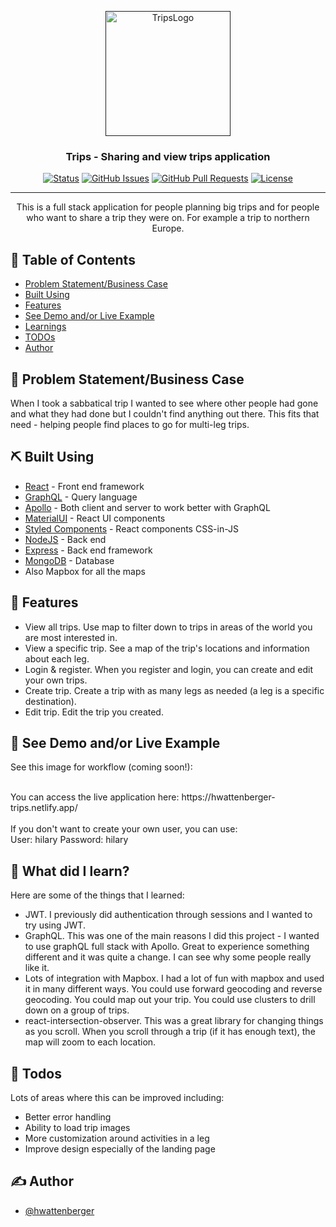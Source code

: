 <p align="center">
  <a href="" rel="noopener">
 <img width=200px height=200px src="https://hilary-wattenberger.netlify.app/images/date.png" alt="TripsLogo"></a>
</p>

<h3 align="center">Trips - Sharing and view trips application</h3>

<div align="center">

  [![Status](https://img.shields.io/badge/status-active-success.svg)]() 
  [![GitHub Issues](https://img.shields.io/github/issues/hwattenberger/trips.svg)](https://github.com/hwattenberger/trips/issues)
  [![GitHub Pull Requests](https://img.shields.io/github/issues-pr/hwattenberger/trips.svg)](https://github.com/hwattenberger/trips/pulls)
  [![License](https://img.shields.io/badge/license-MIT-blue.svg)](/LICENSE)

</div>

---

<p align="center"> This is a full stack application for people planning big trips and for people who want to share a trip they were on.  For example a trip to northern Europe.
    <br> 
</p>

## 📝 Table of Contents
- [Problem Statement/Business Case](#businesscase)
- [Built Using](#built_using)
- [Features](#about)
- [See Demo and/or Live Example](#example)
- [Learnings](#learnings)
- [TODOs](#todos)
- [Author](#authors)

## 🧐 Problem Statement/Business Case <a name = "businesscase"></a>
When I took a sabbatical trip I wanted to see where other people had gone and what they had done but I couldn't find anything out there.  This fits that need - helping people find places to go for multi-leg trips.

## ⛏️ Built Using <a name = "built_using"></a>
- [React](https://reactjs.org/) - Front end framework
- [GraphQL](https://graphql.org/) - Query language
- [Apollo](https://www.apollographql.com/) - Both client and server to work better with GraphQL
- [MaterialUI](https://v4.mui.com/) - React UI components
- [Styled Components](https://styled-components.com/) - React components CSS-in-JS
- [NodeJS](https://nodejs.org/en/) - Back end
- [Express](https://expressjs.com/) - Back end framework 
- [MongoDB](https://www.mongodb.com/) - Database
- Also Mapbox for all the maps

## 🧐 Features <a name = "about"></a>
- View all trips.  Use map to filter down to trips in areas of the world you are most interested in.
- View a specific trip.  See a map of the trip's locations and information about each leg.
- Login & register.  When you register and login, you can create and edit your own trips.
- Create trip.  Create a trip with as many legs as needed (a leg is a specific destination).
- Edit trip.  Edit the trip you created.

## 🏁 See Demo and/or Live Example <a name = "example"></a>
See this image for workflow (coming soon!):
<!-- <img width=800px src="https://hilary-wattenberger.netlify.app/images/SpotifyProject2.gif" alt="Sample workflow"> -->
<br>
You can access the live application here: https://hwattenberger-trips.netlify.app/ <br><br>
If you don't want to create your own user, you can use: <br>
User: hilary Password: hilary

## 🎈 What did I learn? <a name="learnings"></a>
Here are some of the things that I learned:
- JWT. I previously did authentication through sessions and I wanted to try using JWT.
- GraphQL. This was one of the main reasons I did this project - I wanted to use graphQL full stack with Apollo. Great to experience something different and it was quite a change. I can see why some people really like it.
- Lots of integration with Mapbox. I had a lot of fun with mapbox and used it in many different ways. You could use forward geocoding and reverse geocoding. You could map out your trip. You could use clusters to drill down on a group of trips.
- react-intersection-observer. This was a great library for changing things as you scroll. When you scroll through a trip (if it has enough text), the map will zoom to each location.

## 🎈 Todos <a name="todos"></a>
Lots of areas where this can be improved including:
- Better error handling
- Ability to load trip images
- More customization around activities in a leg
- Improve design especially of the landing page

## ✍️ Author <a name = "authors"></a>
- [@hwattenberger](https://github.com/hwattenberger)

